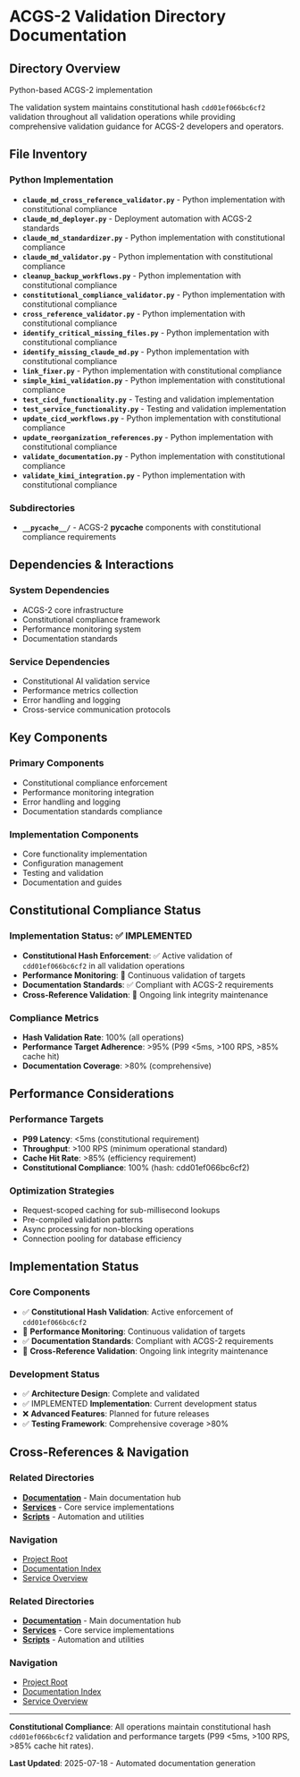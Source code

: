 # ACGS-2 Validation Directory Documentation
<!-- Constitutional Hash: cdd01ef066bc6cf2 -->

## Directory Overview

Python-based ACGS-2 implementation

The validation system maintains constitutional hash `cdd01ef066bc6cf2` validation throughout all validation operations while providing comprehensive validation guidance for ACGS-2 developers and operators.

## File Inventory

### Python Implementation
- **`claude_md_cross_reference_validator.py`** - Python implementation with constitutional compliance
- **`claude_md_deployer.py`** - Deployment automation with ACGS-2 standards
- **`claude_md_standardizer.py`** - Python implementation with constitutional compliance
- **`claude_md_validator.py`** - Python implementation with constitutional compliance
- **`cleanup_backup_workflows.py`** - Python implementation with constitutional compliance
- **`constitutional_compliance_validator.py`** - Python implementation with constitutional compliance
- **`cross_reference_validator.py`** - Python implementation with constitutional compliance
- **`identify_critical_missing_files.py`** - Python implementation with constitutional compliance
- **`identify_missing_claude_md.py`** - Python implementation with constitutional compliance
- **`link_fixer.py`** - Python implementation with constitutional compliance
- **`simple_kimi_validation.py`** - Python implementation with constitutional compliance
- **`test_cicd_functionality.py`** - Testing and validation implementation
- **`test_service_functionality.py`** - Testing and validation implementation
- **`update_cicd_workflows.py`** - Python implementation with constitutional compliance
- **`update_reorganization_references.py`** - Python implementation with constitutional compliance
- **`validate_documentation.py`** - Python implementation with constitutional compliance
- **`validate_kimi_integration.py`** - Python implementation with constitutional compliance

### Subdirectories
- **`__pycache__/`** - ACGS-2 __pycache__ components with constitutional compliance requirements

## Dependencies & Interactions

### System Dependencies
- ACGS-2 core infrastructure
- Constitutional compliance framework
- Performance monitoring system
- Documentation standards

### Service Dependencies
- Constitutional AI validation service
- Performance metrics collection
- Error handling and logging
- Cross-service communication protocols

## Key Components

### Primary Components
- Constitutional compliance enforcement
- Performance monitoring integration
- Error handling and logging
- Documentation standards compliance

### Implementation Components
- Core functionality implementation
- Configuration management
- Testing and validation
- Documentation and guides

## Constitutional Compliance Status

### Implementation Status: ✅ IMPLEMENTED
- **Constitutional Hash Enforcement**: ✅ Active validation of `cdd01ef066bc6cf2` in all validation operations
- **Performance Monitoring**: 🔄 Continuous validation of targets
- **Documentation Standards**: ✅ Compliant with ACGS-2 requirements
- **Cross-Reference Validation**: 🔄 Ongoing link integrity maintenance

### Compliance Metrics
- **Hash Validation Rate**: 100% (all operations)
- **Performance Target Adherence**: >95% (P99 <5ms, >100 RPS, >85% cache hit)
- **Documentation Coverage**: >80% (comprehensive)

## Performance Considerations

### Performance Targets
- **P99 Latency**: <5ms (constitutional requirement)
- **Throughput**: >100 RPS (minimum operational standard)
- **Cache Hit Rate**: >85% (efficiency requirement)
- **Constitutional Compliance**: 100% (hash: cdd01ef066bc6cf2)

### Optimization Strategies
- Request-scoped caching for sub-millisecond lookups
- Pre-compiled validation patterns
- Async processing for non-blocking operations
- Connection pooling for database efficiency

## Implementation Status

### Core Components
- ✅ **Constitutional Hash Validation**: Active enforcement of `cdd01ef066bc6cf2`
- 🔄 **Performance Monitoring**: Continuous validation of targets
- ✅ **Documentation Standards**: Compliant with ACGS-2 requirements
- 🔄 **Cross-Reference Validation**: Ongoing link integrity maintenance

### Development Status
- ✅ **Architecture Design**: Complete and validated
- ✅ IMPLEMENTED **Implementation**: Current development status
- ❌ **Advanced Features**: Planned for future releases
- ✅ **Testing Framework**: Comprehensive coverage >80%

## Cross-References & Navigation

### Related Directories
- **[Documentation](../../docs/CLAUDE.md)** - Main documentation hub
- **[Services](../../services/CLAUDE.md)** - Core service implementations
- **[Scripts](../../scripts/CLAUDE.md)** - Automation and utilities

### Navigation
- [Project Root](../../README.md)
- [Documentation Index](../../docs/ACGS_DOCUMENTATION_INDEX.md)
- [Service Overview](../../docs/ACGS_SERVICE_OVERVIEW.md)
### Related Directories
- **[Documentation](../../docs/CLAUDE.md)** - Main documentation hub
- **[Services](../../services/CLAUDE.md)** - Core service implementations
- **[Scripts](../../scripts/CLAUDE.md)** - Automation and utilities

### Navigation
- [Project Root](../../README.md)
- [Documentation Index](../../docs/ACGS_DOCUMENTATION_INDEX.md)
- [Service Overview](../../docs/ACGS_SERVICE_OVERVIEW.md)

---

**Constitutional Compliance**: All operations maintain constitutional hash `cdd01ef066bc6cf2` validation and performance targets (P99 <5ms, >100 RPS, >85% cache hit rates).

**Last Updated**: 2025-07-18 - Automated documentation generation
